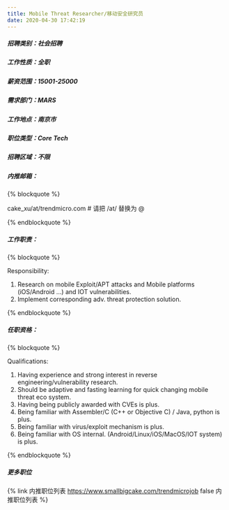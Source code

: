 ```yaml
---
title: Mobile Threat Researcher/移动安全研究员
date: 2020-04-30 17:42:19
---
```

##### 招聘类别：社会招聘
##### 工作性质：全职
##### 薪资范围：15001-25000
##### 需求部门：MARS
##### 工作地点：南京市
##### 职位类型：Core Tech
##### 招聘区域：不限 
##### 内推邮箱：
{% blockquote %}  

cake_xu/at/trendmicro.com # 请把 /at/ 替换为 @

{% endblockquote %}

##### 工作职责：
{% blockquote %}  

Responsibility:
1. Research on mobile Exploit/APT attacks and Mobile platforms (iOS/Android …) and IOT vulnerabilities.
2. Implement corresponding adv. threat protection solution.

{% endblockquote %}

##### 任职资格：
{% blockquote %}  

Qualifications:
1. Having experience and strong interest in reverse engineering/vulnerability research.
2. Should be adaptive and fasting learning for quick changing mobile threat eco system.
3. Having being publicly awarded with CVEs is plus.
4. Being familiar with Assembler/C (C++ or Objective C) / Java, python is plus.
5. Being familiar with virus/exploit mechanism is plus.
6. Being familiar with OS internal. (Android/Linux/iOS/MacOS/IOT system) is plus.

{% endblockquote %}

##### 更多职位
{% link 内推职位列表 https://www.smallbigcake.com/trendmicrojob false 内推职位列表 %}

